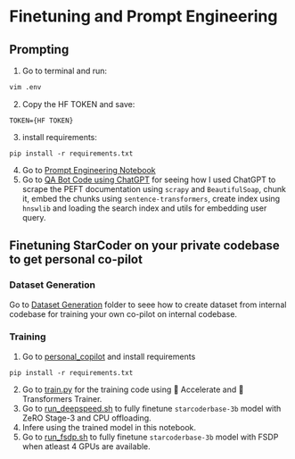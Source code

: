 # Finetuning and Prompt Engineering

## Prompting

1. Go to terminal and run:
```bash
vim .env
```
2. Copy the HF TOKEN and save:
```
TOKEN={HF TOKEN}
```
3. install requirements:
```
pip install -r requirements.txt
```
4. Go to [Prompt Engineering Notebook](../4_Module/Prompt_Engineering.ipynb)
5. Go to [QA Bot Code using ChatGPT](https://chat.openai.com/share/eb3079ba-1379-4b9a-b21c-839feb023309) for seeing how I used ChatGPT to scrape the PEFT documentation using `scrapy` and `BeautifulSoap`, chunk it, embed the chunks using `sentence-transformers`, create index using `hnswlib` and loading the search index and utils for embedding user query.

## Finetuning StarCoder on your private codebase to get personal co-pilot

### Dataset Generation
Go to [Dataset Generation](../personal_copilot/dataset_generation/) folder to seee how to create dataset from internal codebase for training your own co-pilot on internal codebase.

### Training

1. Go to [personal_copilot](../personal_copilot/) and install requirements
```
pip install -r requirements.txt
```
2. Go to [train.py](../personal_copilot/training/train.py) for the training code using 🤗 Accelerate and 🤗 Transformers Trainer.  
3. Go to [run_deepspeed.sh](../personal_copilot/training/run_deepspeed.sh) to fully finetune `starcoderbase-3b` model with ZeRO Stage-3 and CPU offloading.
4. Infere using the trained model in this notebook.
5. Go to [run_fsdp.sh](../personal_copilot/training/run_fsdp.sh) to fully finetune `starcoderbase-3b` model with FSDP when atleast 4 GPUs are available.